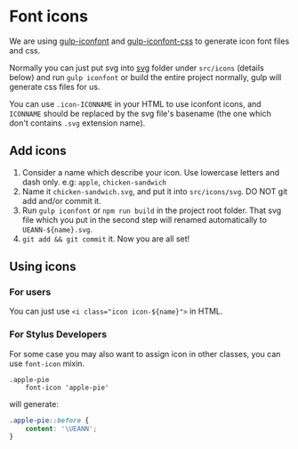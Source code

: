 # Font icons

We are using [gulp-iconfont](https://www.npmjs.com/package/gulp-iconfont) and [gulp-iconfont-css](https://www.npmjs.com/package/gulp-iconfont-css) to generate icon font files and css.

Normally you can just put svg into [svg](./svg) folder under `src/icons` (details below) and run `gulp iconfont` or build the entire project normally, gulp will generate css files for us.

You can use `.icon-ICONNAME` in your HTML to use iconfont icons, and `ICONNAME` should be replaced by the svg file's basename (the one which don't contains `.svg` extension name).

## Add icons

1. Consider a name which describe your icon. Use lowercase letters and dash only.
   e.g: `apple`, `chicken-sandwich`
2. Name it `chicken-sandwich.svg`, and put it into `src/icons/svg`. DO NOT git add and/or commit it.
3. Run `gulp iconfont` or `npm run build` in the project root folder.
   That svg file which you put in the second step will renamed automatically to `UEANN-${name}.svg`.
4. `git add && git commit` it. Now you are all set!

## Using icons

### For users

You can just use `<i class="icon icon-${name}">` in HTML.

### For Stylus Developers

For some case you may also want to assign icon in other classes, you can use `font-icon` mixin.

```stylus
.apple-pie
	font-icon 'apple-pie'
```

will generate:

```css
.apple-pie::before {
    content: '\UEANN';
}
```

